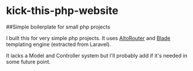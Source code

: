 # kick-this-php-website
##Simple boilerplate for small php projects

I built this for very simple php projects. It uses [AltoRouter](https://github.com/dannyvankooten/AltoRouter) and [Blade](https://github.com/jenssegers/blade) templating engine (extracted from Laravel).

It lacks a Model and Controller system but I'll probably add if it's needed in some future point.
